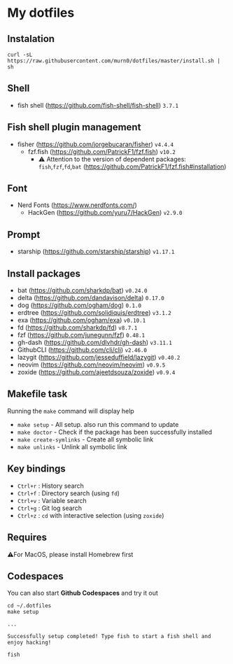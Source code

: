 # My dotfiles
## Instalation
```
curl -sL https://raw.githubusercontent.com/murn0/dotfiles/master/install.sh | sh
```
## Shell
- fish shell (https://github.com/fish-shell/fish-shell) `3.7.1`

## Fish shell plugin management
- fisher (https://github.com/jorgebucaran/fisher) `v4.4.4`
    - fzf.fish (https://github.com/PatrickF1/fzf.fish) `v10.2`
        - ⚠️ Attention to the version of dependent packages: `fish`,`fzf`,`fd`,`bat` (https://github.com/PatrickF1/fzf.fish#installation)

## Font
- Nerd Fonts (https://www.nerdfonts.com/)
    - HackGen (https://github.com/yuru7/HackGen) `v2.9.0`

## Prompt
- starship (https://github.com/starship/starship) `v1.17.1`

## Install packages
- bat (https://github.com/sharkdp/bat) `v0.24.0`
- delta (https://github.com/dandavison/delta) `0.17.0`
- dog (https://github.com/ogham/dog) `0.1.0`
- erdtree (https://github.com/solidiquis/erdtree) `v3.1.2`
- exa (https://github.com/ogham/exa) `v0.10.1`
- fd (https://github.com/sharkdp/fd) `v8.7.1`
- fzf (https://github.com/junegunn/fzf) `0.48.1`
- gh-dash (https://github.com/dlvhdr/gh-dash) `v3.11.1`
- GithubCLI (https://github.com/cli/cli) `v2.46.0`
- lazygit (https://github.com/jesseduffield/lazygit) `v0.40.2`
- neovim (https://github.com/neovim/neovim) `v0.9.5`
- zoxide (https://github.com/ajeetdsouza/zoxide) `v0.9.4`

## Makefile task
Running the `make` command will display help
- `make setup` - All setup. also run this command to update
- `make doctor` - Check if the package has been successfully installed
- `make create-symlinks` - Create all symbolic link
- `make unlinks` - Unlink all symbolic link

## Key bindings
- `Ctrl+r` : History search
- `Ctrl+f` : Directory search (using `fd`)
- `Ctrl+v` : Variable search
- `Ctrl+g` : Git log search
- `Ctrl+z` : `cd` with interactive selection (using `zoxide`)

## Requires
⚠️For MacOS, please install Homebrew first

## Codespaces
You can also start **Github Codespaces** and try it out
```
cd ~/.dotfiles
make setup

...

Successfully setup completed! Type fish to start a fish shell and enjoy hacking!

fish
```